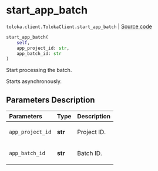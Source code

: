 # start_app_batch
`toloka.client.TolokaClient.start_app_batch` | [Source code](https://github.com/Toloka/toloka-kit/blob/v0.1.24/src/client.py#L44)

```python
start_app_batch(
    self,
    app_project_id: str,
    app_batch_id: str
)
```

Start processing the batch.


Starts asynchronously.

## Parameters Description

| Parameters | Type | Description |
| :----------| :----| :-----------|
`app_project_id`|**str**|<p>Project ID.</p>
`app_batch_id`|**str**|<p>Batch ID.</p>
